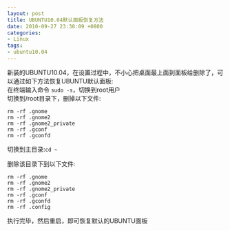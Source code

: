 ```yaml
---
layout: post
title: UBUNTU10.04默认面板恢复方法 
date: 2010-09-27 23:30:09 +0800
categories:
- Linux
tags:
- ubuntu10.04
---
```


新装的UBUNTU10.04，在设置过程中，不小心把桌面最上面到面板给删除了，可以通过如下方法恢复UBUNTU默认面板:  
在终端输入命令 `sudo -s`，切换到root用户  
切换到/root目录下，删掉以下文件:

```
rm -rf .gnome
rm -rf .gnome2
rm -rf .gnome2_private
rm -rf .gconf
rm -rf .gconfd
```

切换到主目录:`cd ~`  

删除该目录下到以下文件:
  
```
rm -rf .gnome
rm -rf .gnome2
rm -rf .gnome2_private
rm -rf .gconf
rm -rf .gconfd
rm -rf .config
```

执行完毕，然后重启，即可恢复默认的UBUNTU面板